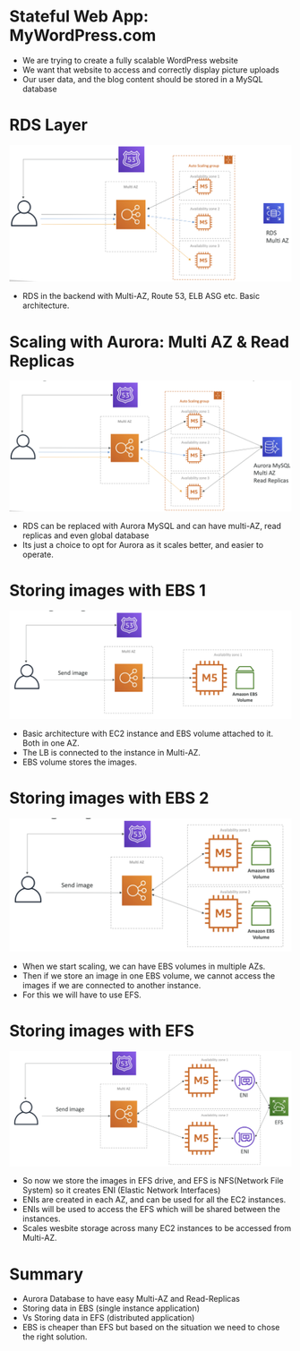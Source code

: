 # Stateful Web App: MyWordPress.com

- We are trying to create a fully scalable WordPress website
- We want that website to access and correctly display picture uploads
- Our user data, and the blog content should be stored in a MySQL database

# RDS Layer
![Alt text](images/WordPress1.png)
- RDS in the backend with Multi-AZ, Route 53, ELB ASG etc. Basic architecture.

# Scaling with Aurora: Multi AZ & Read Replicas
![Alt text](images/WordPress2.png)
- RDS can be replaced with Aurora MySQL and can have multi-AZ, read replicas and even global database
- Its just a choice to opt for Aurora as it scales better, and easier to operate.

# Storing images with EBS 1
![Alt text](images/WordPress3.png)
- Basic architecture with EC2 instance and EBS volume attached to it. Both in one AZ.
- The LB is connected to the instance in Multi-AZ.
- EBS volume stores the images.

# Storing images with EBS 2
![Alt text](images/WordPress4.png)
- When we start scaling, we can have EBS volumes in multiple AZs.
- Then if we store an image in one EBS volume, we cannot access the images if we are connected to another instance.
- For this we will have to use EFS.

# Storing images with EFS
![Alt text](images/WordPress5.png)
- So now we store the images in EFS drive, and EFS is NFS(Network File System) so it creates ENI (Elastic Network Interfaces)
- ENIs are created in each AZ, and can be used for all the EC2 instances.
- ENIs will be used to access the EFS which will be shared between the instances.
- Scales wesbite storage across many EC2 instances to be accessed from Multi-AZ.

# Summary

- Aurora Database to have easy Multi-AZ and Read-Replicas
- Storing data in EBS (single instance application)
- Vs Storing data in EFS (distributed application)
- EBS is cheaper than EFS but based on the situation we need to chose the right solution.
